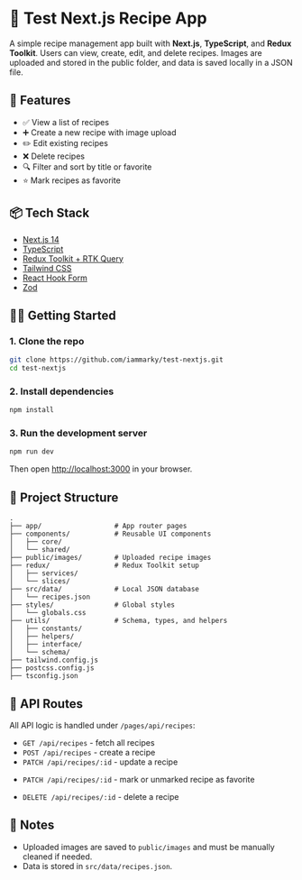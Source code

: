 # 🥗 Test Next.js Recipe App

A simple recipe management app built with **Next.js**, **TypeScript**, and **Redux Toolkit**. Users can view, create, edit, and delete recipes. Images are uploaded and stored in the public folder, and data is saved locally in a JSON file.

## 🚀 Features

- ✅ View a list of recipes
- ➕ Create a new recipe with image upload
- ✏️ Edit existing recipes
- ❌ Delete recipes
- 🔍 Filter and sort by title or favorite
- ⭐ Mark recipes as favorite

## 📦 Tech Stack

- [Next.js 14](https://nextjs.org/)
- [TypeScript](https://www.typescriptlang.org/)
- [Redux Toolkit + RTK Query](https://redux-toolkit.js.org/)
- [Tailwind CSS](https://tailwindcss.com/)
- [React Hook Form](https://react-hook-form.com/)
- [Zod](https://github.com/colinhacks/zod)

## 🧑‍🍳 Getting Started

### 1. Clone the repo

```bash
git clone https://github.com/iammarky/test-nextjs.git
cd test-nextjs
```

### 2. Install dependencies

```bash
npm install
```

### 3. Run the development server

```bash
npm run dev
```

Then open [http://localhost:3000](http://localhost:3000) in your browser.

## 📁 Project Structure

```
.
├── app/                  # App router pages
├── components/           # Reusable UI components
│   ├── core/
│   └── shared/
├── public/images/        # Uploaded recipe images
├── redux/                # Redux Toolkit setup
│   ├── services/
│   └── slices/
├── src/data/             # Local JSON database
│   └── recipes.json
├── styles/               # Global styles
│   └── globals.css
├── utils/                # Schema, types, and helpers
│   ├── constants/
│   ├── helpers/
│   ├── interface/
│   └── schema/
├── tailwind.config.js
├── postcss.config.js
├── tsconfig.json
```

## 📝 API Routes

All API logic is handled under `/pages/api/recipes`:

- `GET /api/recipes` - fetch all recipes
- `POST /api/recipes` - create a recipe
- `PATCH /api/recipes/:id` - update a recipe
* `PATCH /api/recipes/:id` - mark or unmarked recipe as favorite
- `DELETE /api/recipes/:id` - delete a recipe

## 📌 Notes

- Uploaded images are saved to `public/images` and must be manually cleaned if needed.
- Data is stored in `src/data/recipes.json`.